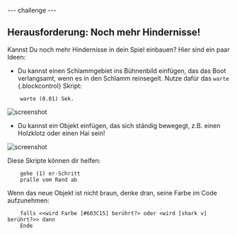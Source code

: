 --- challenge ---

## Herausforderung: Noch mehr Hindernisse!
Kannst Du noch mehr Hindernisse in dein Spiel einbauen? Hier sind ein paar Ideen:

+ Du kannst einen Schlammgebiet ins Bühnenbild einfügen, das das Boot verlangsamt, wenn es in den Schlamm reinsegelt. Nutze dafür das `warte` {.blockcontrol} Skript:

```blocks
	warte (0.01) Sek.
````

![screenshot](images/boat-algae.png)

+ Du kannst ein Objekt einfügen, das sich ständig bewegegt, z.B. einen Holzklotz oder einen Hai sein!

![screenshot](images/boat-obstacles.png)

Diese Skripte können dir helfen:

```blocks
	gehe (1) er-Schritt
	pralle vom Rand ab
````

Wenn das neue Objekt ist nicht braun, denke dran, seine Farbe im Code aufzunehmen:

```blocks
	falls <<wird Farbe [#603C15] berührt?> oder <wird [shark v] berührt?>> dann
	Ende
```
